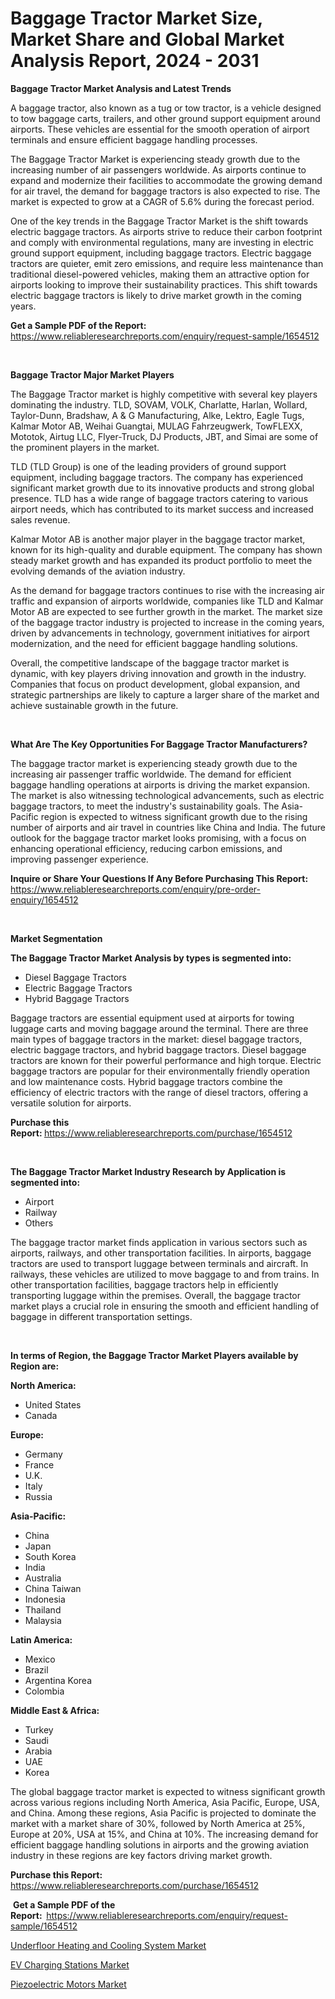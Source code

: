 <p><h1>Baggage Tractor Market Size, Market Share and Global Market Analysis Report, 2024 - 2031</h1></p><p><strong>Baggage Tractor Market Analysis and Latest Trends</strong></p>
<p><p>A baggage tractor, also known as a tug or tow tractor, is a vehicle designed to tow baggage carts, trailers, and other ground support equipment around airports. These vehicles are essential for the smooth operation of airport terminals and ensure efficient baggage handling processes.</p><p>The Baggage Tractor Market is experiencing steady growth due to the increasing number of air passengers worldwide. As airports continue to expand and modernize their facilities to accommodate the growing demand for air travel, the demand for baggage tractors is also expected to rise. The market is expected to grow at a CAGR of 5.6% during the forecast period.</p><p>One of the key trends in the Baggage Tractor Market is the shift towards electric baggage tractors. As airports strive to reduce their carbon footprint and comply with environmental regulations, many are investing in electric ground support equipment, including baggage tractors. Electric baggage tractors are quieter, emit zero emissions, and require less maintenance than traditional diesel-powered vehicles, making them an attractive option for airports looking to improve their sustainability practices. This shift towards electric baggage tractors is likely to drive market growth in the coming years.</p></p>
<p><strong>Get a Sample PDF of the Report:&nbsp;</strong> <a href="https://www.reliableresearchreports.com/enquiry/request-sample/1654512">https://www.reliableresearchreports.com/enquiry/request-sample/1654512</a></p>
<p>&nbsp;</p>
<p><strong>Baggage Tractor Major Market Players</strong></p>
<p><p>The Baggage Tractor market is highly competitive with several key players dominating the industry. TLD, SOVAM, VOLK, Charlatte, Harlan, Wollard, Taylor-Dunn, Bradshaw, A & G Manufacturing, Alke, Lektro, Eagle Tugs, Kalmar Motor AB, Weihai Guangtai, MULAG Fahrzeugwerk, TowFLEXX, Mototok, Airtug LLC, Flyer-Truck, DJ Products, JBT, and Simai are some of the prominent players in the market.</p><p>TLD (TLD Group) is one of the leading providers of ground support equipment, including baggage tractors. The company has experienced significant market growth due to its innovative products and strong global presence. TLD has a wide range of baggage tractors catering to various airport needs, which has contributed to its market success and increased sales revenue.</p><p>Kalmar Motor AB is another major player in the baggage tractor market, known for its high-quality and durable equipment. The company has shown steady market growth and has expanded its product portfolio to meet the evolving demands of the aviation industry.</p><p>As the demand for baggage tractors continues to rise with the increasing air traffic and expansion of airports worldwide, companies like TLD and Kalmar Motor AB are expected to see further growth in the market. The market size of the baggage tractor industry is projected to increase in the coming years, driven by advancements in technology, government initiatives for airport modernization, and the need for efficient baggage handling solutions.</p><p>Overall, the competitive landscape of the baggage tractor market is dynamic, with key players driving innovation and growth in the industry. Companies that focus on product development, global expansion, and strategic partnerships are likely to capture a larger share of the market and achieve sustainable growth in the future.</p></p>
<p>&nbsp;</p>
<p><strong>What Are The Key Opportunities For Baggage Tractor Manufacturers?</strong></p>
<p><p>The baggage tractor market is experiencing steady growth due to the increasing air passenger traffic worldwide. The demand for efficient baggage handling operations at airports is driving the market expansion. The market is also witnessing technological advancements, such as electric baggage tractors, to meet the industry's sustainability goals. The Asia-Pacific region is expected to witness significant growth due to the rising number of airports and air travel in countries like China and India. The future outlook for the baggage tractor market looks promising, with a focus on enhancing operational efficiency, reducing carbon emissions, and improving passenger experience.</p></p>
<p><strong>Inquire or Share Your Questions If Any Before Purchasing This Report:</strong> <a href="https://www.reliableresearchreports.com/enquiry/pre-order-enquiry/1654512">https://www.reliableresearchreports.com/enquiry/pre-order-enquiry/1654512</a></p>
<p>&nbsp;</p>
<p><strong>Market Segmentation</strong></p>
<p><strong>The Baggage Tractor Market Analysis by types is segmented into:</strong></p>
<p><ul><li>Diesel Baggage Tractors</li><li>Electric Baggage Tractors</li><li>Hybrid Baggage Tractors</li></ul></p>
<p><p>Baggage tractors are essential equipment used at airports for towing luggage carts and moving baggage around the terminal. There are three main types of baggage tractors in the market: diesel baggage tractors, electric baggage tractors, and hybrid baggage tractors. Diesel baggage tractors are known for their powerful performance and high torque. Electric baggage tractors are popular for their environmentally friendly operation and low maintenance costs. Hybrid baggage tractors combine the efficiency of electric tractors with the range of diesel tractors, offering a versatile solution for airports.</p></p>
<p><strong>Purchase this Report:&nbsp;</strong><a href="https://www.reliableresearchreports.com/purchase/1654512">https://www.reliableresearchreports.com/purchase/1654512</a></p>
<p>&nbsp;</p>
<p><strong>The Baggage Tractor Market Industry Research by Application is segmented into:</strong></p>
<p><ul><li>Airport</li><li>Railway</li><li>Others</li></ul></p>
<p><p>The baggage tractor market finds application in various sectors such as airports, railways, and other transportation facilities. In airports, baggage tractors are used to transport luggage between terminals and aircraft. In railways, these vehicles are utilized to move baggage to and from trains. In other transportation facilities, baggage tractors help in efficiently transporting luggage within the premises. Overall, the baggage tractor market plays a crucial role in ensuring the smooth and efficient handling of baggage in different transportation settings.</p></p>
<p>&nbsp;</p>
<p><strong>In terms of Region, the Baggage Tractor Market Players available by Region are:</strong></p>
<p>
    <p> <strong> North America: </strong>
        <ul>
            <li>United States</li>
            <li>Canada</li>
        </ul>
        </p> 
    <p> <strong> Europe: </strong>
        <ul>
            <li>Germany</li>
            <li>France</li>
            <li>U.K.</li>
            <li>Italy</li>
            <li>Russia</li>
        </ul>
        </p> 
    <p> <strong> Asia-Pacific: </strong>
        <ul>
            <li>China</li>
            <li>Japan</li>
            <li>South Korea</li>
            <li>India</li>
            <li>Australia</li>
            <li>China Taiwan</li>
            <li>Indonesia</li>
            <li>Thailand</li>
            <li>Malaysia</li>
        </ul>
        </p> 
    <p> <strong> Latin America: </strong>
        <ul>
            <li>Mexico</li>
            <li>Brazil</li>
            <li>Argentina Korea</li>
            <li>Colombia</li>
        </ul>
        </p> 
    <p> <strong> Middle East & Africa: </strong>
        <ul>
            <li>Turkey</li>
            <li>Saudi</li>
            <li>Arabia</li>
            <li>UAE</li>
            <li>Korea</li>
        </ul>
    </p>
    </p>
<p><p>The global baggage tractor market is expected to witness significant growth across various regions including North America, Asia Pacific, Europe, USA, and China. Among these regions, Asia Pacific is projected to dominate the market with a market share of 30%, followed by North America at 25%, Europe at 20%, USA at 15%, and China at 10%. The increasing demand for efficient baggage handling solutions in airports and the growing aviation industry in these regions are key factors driving market growth.</p></p>
<p><strong>Purchase this Report: </strong><a href="https://www.reliableresearchreports.com/purchase/1654512">https://www.reliableresearchreports.com/purchase/1654512</a></p>
<p>&nbsp;<strong>Get a Sample PDF of the Report:&nbsp;&nbsp;</strong><a href="https://www.reliableresearchreports.com/enquiry/request-sample/1654512">https://www.reliableresearchreports.com/enquiry/request-sample/1654512</a></p>
<p><strong></strong></p>
<p><p><a href="https://view.publitas.com/reportprime-1/underfloor-heating-and-cooling-system-market-research-report-provides-thorough-industry-overview-which-offers-an-in-depth-analysis-of-product-trends-and-new-market-divisions/">Underfloor Heating and Cooling System Market</a></p><p><a href="https://view.publitas.com/reportprime-1/ev-charging-stations-market-challenges-opportunities-and-growth-drivers-and-major-market-players-forecasted-for-period-from-2024-2031/">EV Charging Stations Market</a></p><p><a href="https://view.publitas.com/reportprime-1/piezoelectric-motors-market-size-market-share-and-global-market-analysis-report-2024-2031/">Piezoelectric Motors Market</a></p></p>